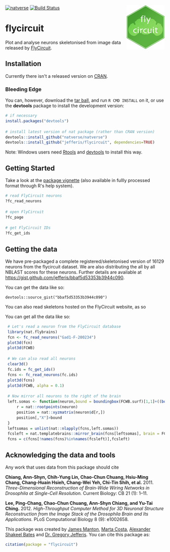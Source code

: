[![natverse](https://img.shields.io/badge/natverse-Part%20of%20the%20natverse-a241b6)](https://natverse.github.io)
[![Build Status](https://travis-ci.org/jefferis/flycircuit.svg)](https://travis-ci.org/jefferis/flycircuit)
<img src="man/figures/logo.svg" align="right" height="139" />

# flycircuit

Plot and analyse neurons skeletonised from image data released by 
[FlyCircuit](http://flycircuit.tw).

## Installation

Currently there isn't a released version on [CRAN](http://cran.r-project.org/).

### Bleeding Edge

You can, however, download the [tar ball](https://github.com/jefferis/flycircuit/tarball/master), and run `R CMD INSTALL` on it, or use the **devtools** package to install the development version:

```r
# if necessary
install.packages("devtools")

# install latest version of nat package (rather than CRAN version)
devtools::install_github("natverse/natverse")
devtools::install_github("jefferis/flycircuit", dependencies=TRUE)
```

Note: Windows users need [Rtools](http://www.murdoch-sutherland.com/Rtools/) and [devtools](http://CRAN.R-project.org/package=devtools) to install this way.

## Getting Started
Take a look at the [package vignette](vignettes/quick-start.Rmd) (also available in fullly processed format through R's help system).

```r
# read FlyCircuit neurons
?fc_read_neurons

# open FlyCircuit
?fc_page

# get FlyCircuit IDs
?fc_get_ids
```

## Getting the data
We have pre-packaged a complete registered/skeletonised version of 16129 neurons from the flycircuit dataset. We are also distributing the all by all NBLAST scores for these neurons. Further details are available at https://gist.github.com/jefferis/bbaf5d53353b3944c090.

You can get the data like so:

```
devtools::source_gist("bbaf5d53353b3944c090")
```

You can also read skeletons hosted on the FlyCircuit website, as so

You can get all the data like so:

``` r
 # Let's read a neuron from the FlyCircuit database
 library(nat.flybrains)
 fcn <- fc_read_neurons("Gad1-F-200234")
 plot3d(fcn)
 plot3d(FCWB)
 
 # We can also read all neurons
 clear3d()
 fc.ids = fc_get_ids()
 fcns <- fc_read_neurons(fc.ids)
 plot3d(fcns)
 plot3d(FCWB, alpha = 0.1)
 
 # Now mirror all neurons to the right of the brain
 left.somas <- function(neuron,bound = boundingbox(FCWB.surf)[1,1]+((boundingbox(FCWB.surf)[2,1]-boundingbox(FCWB.surf)[1,1])/2)){
     r = nat::rootpoints(neuron)
     position = nat::xyzmatrix(neuron$d[r,])
     position[,"X"]>bound
 }
 leftsomas = unlist(nat::nlapply(fcns,left.somas))
 fcsleft = nat.templatebrains::mirror_brain(fcns[leftsomas], brain = FCWB)
 fcns = c(fcns[!names(fcns)%in%names(fcsleft)],fcsleft)
```

Acknowledging the data and tools
--------------------------------

Any work that uses data from this package should cite

**Chiang, Ann-Shyn, Chih-Yung Lin, Chao-Chun Chuang, Hsiu-Ming Chang, Chang-Huain Hsieh, Chang-Wei Yeh, Chi-Tin Shih, et al.** 2011. *Three-Dimensional Reconstruction of Brain-Wide Wiring Networks in Drosophila at Single-Cell Resolution.* Current Biology: CB 21 (1): 1–11.

**Lee, Ping-Chang, Chao-Chun Chuang, Ann-Shyn Chiang, and Yu-Tai Ching.** 2012. *High-Throughput Computer Method for 3D Neuronal Structure Reconstruction from the Image Stack of the Drosophila Brain and Its Applications.* PLoS Computational Biology 8 (9): e1002658.

This package was created by [James Manton](https://scholar.google.co.uk/citations?user=iYVk_psAAAAJ&hl=en), [Marta Costa](https://scholar.google.co.uk/citations?user=yE5yjP0AAAAJ&hl=en), [Alexander Shakeel Bates](https://scholar.google.com/citations?user=BOVTiXIAAAAJ&hl=en) and [Dr. Gregory Jefferis](https://en.wikipedia.org/wiki/Gregory_Jefferis). You can cite this package as:

``` r
citation(package = "flycircuit")
```
